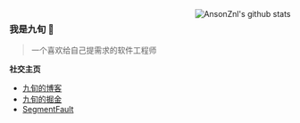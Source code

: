 <img align="right" alt="AnsonZnl's github stats" src="https://github-readme-stats.vercel.app/api?username=AnsonZnl&show_icons=true"/>

### 我是九旬 👋

> 一个喜欢给自己提需求的软件工程师

**社交主页**
- [九旬的博客](https://ansonznl.github.io)
- [九旬的掘金](https://juejin.cn/user/4037062426631288)
- [SegmentFault](https://segmentfault.com/u/ansonznl)
